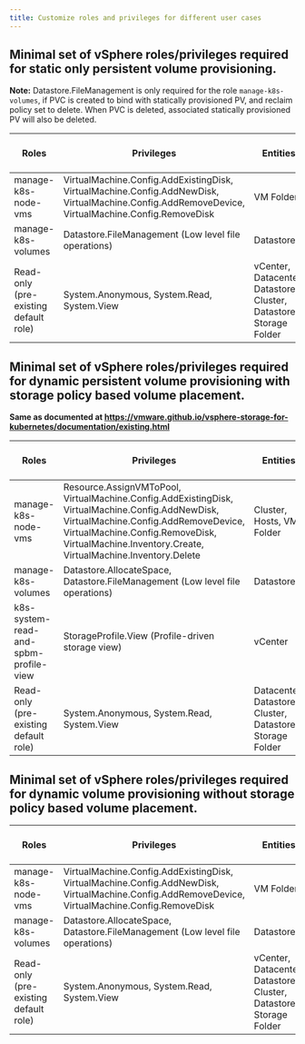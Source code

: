 ```yaml
---
title: Customize roles and privileges for different user cases
---
```


## Minimal set of vSphere roles/privileges required for static only persistent volume provisioning.

**Note:** Datastore.FileManagement is only required for the role `manage-k8s-volumes`, if PVC is created to bind with statically provisioned PV, and reclaim policy set to delete. When PVC is deleted, associated statically provisioned PV will also be deleted.

| Roles         | Privileges    | Entities  | Propagate to Children |
| ------------- |-------------  |-----------| ----------------------|
| manage-k8s-node-vms | VirtualMachine.Config.AddExistingDisk, VirtualMachine.Config.AddNewDisk, VirtualMachine.Config.AddRemoveDevice, VirtualMachine.Config.RemoveDisk | VM Folder | Yes |
| manage-k8s-volumes | Datastore.FileManagement (Low level file operations) | Datastore | No |
| Read-only (pre-existing default role) | System.Anonymous, System.Read, System.View | vCenter, Datacenter, Datastore Cluster, Datastore Storage Folder | No |

## Minimal set of vSphere roles/privileges required for dynamic persistent volume provisioning with storage policy based volume placement.

**Same as documented at
https://vmware.github.io/vsphere-storage-for-kubernetes/documentation/existing.html**

| Roles         | Privileges    | Entities  | Propagate to Children |
| ------------- |-------------  |-----------| ----------------------|
| manage-k8s-node-vms | Resource.AssignVMToPool, VirtualMachine.Config.AddExistingDisk, VirtualMachine.Config.AddNewDisk, VirtualMachine.Config.AddRemoveDevice,  VirtualMachine.Config.RemoveDisk, VirtualMachine.Inventory.Create, VirtualMachine.Inventory.Delete | Cluster, Hosts, VM Folder | Yes |
| manage-k8s-volumes | Datastore.AllocateSpace, Datastore.FileManagement (Low level file operations) | Datastore | No |
| k8s-system-read-and-spbm-profile-view | StorageProfile.View (Profile-driven storage view) | vCenter | No |
| Read-only (pre-existing default role) | System.Anonymous, System.Read, System.View | Datacenter, Datastore Cluster, Datastore Storage Folder | No |


## Minimal set of vSphere roles/privileges required for dynamic volume provisioning without storage policy based volume placement.

| Roles         | Privileges    | Entities  | Propagate to Children |
| ------------- |-------------  |-----------| ----------------------|
| manage-k8s-node-vms | VirtualMachine.Config.AddExistingDisk, VirtualMachine.Config.AddNewDisk,  VirtualMachine.Config.AddRemoveDevice, VirtualMachine.Config.RemoveDisk | VM Folder | Yes |
| manage-k8s-volumes | Datastore.AllocateSpace, Datastore.FileManagement (Low level file operations) | Datastore | No |
| Read-only (pre-existing default role) | System.Anonymous, System.Read, System.View | vCenter, Datacenter, Datastore Cluster, Datastore Storage Folder | No |
